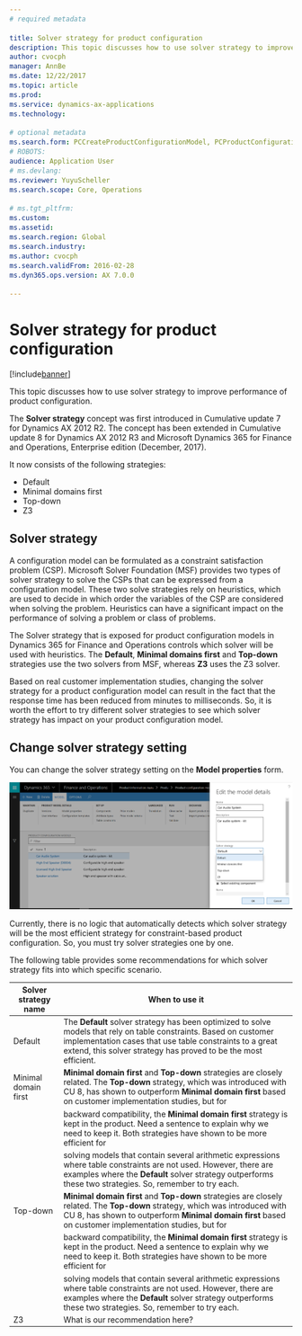 ```yaml
---
# required metadata

title: Solver strategy for product configuration
description: This topic discusses how to use solver strategy to improve performance of product configuration. 
author: cvocph 
manager: AnnBe
ms.date: 12/22/2017
ms.topic: article
ms.prod: 
ms.service: dynamics-ax-applications
ms.technology: 

# optional metadata
ms.search.form: PCCreateProductConfigurationModel, PCProductConfigurationModelListPage 
# ROBOTS: 
audience: Application User
# ms.devlang: 
ms.reviewer: YuyuScheller
ms.search.scope: Core, Operations

# ms.tgt_pltfrm: 
ms.custom: 
ms.assetid: 
ms.search.region: Global
ms.search.industry: 
ms.author: cvocph
ms.search.validFrom: 2016-02-28
ms.dyn365.ops.version: AX 7.0.0

---
```


# Solver strategy for product configuration

[!include[banner](../includes/banner.md)]

This topic discusses how to use solver strategy to improve performance of product configuration.

The **Solver strategy** concept was first introduced in Cumulative update 7 for Dynamics AX 2012 R2. The concept has been extended in Cumulative update 8 for Dynamics AX 2012 R3 and Microsoft Dynamics 365 for Finance and Operations, Enterprise edition (December, 2017).

It now consists of the following strategies:

-  Default
-  Minimal domains first
-  Top-down
-  Z3

## Solver strategy 

A configuration model can be formulated as a constraint satisfaction problem (CSP).
Microsoft Solver Foundation (MSF) provides two types of solver strategy to solve the CSPs that can be expressed from a configuration model. These two solve strategies rely on heuristics, which are used to decide in which order the variables of the CSP are considered when solving the problem. Heuristics can have a significant impact on the performance of solving a problem or class of problems.

The Solver strategy that is exposed for product configuration models in Dynamics 365 for Finance and Operations controls which solver will be used with heuristics. The **Default**, **Minimal domains first** and **Top-down** strategies use the two solvers from MSF, whereas **Z3** uses the Z3 solver. 

Based on real customer implementation studies, changing the solver strategy for a product configuration model can result in the fact that the response time has been reduced from minutes to milliseconds. So, it is worth the effort to try different solver strategies to see which solver strategy has impact on your product configuration model.

## Change solver strategy setting

You can change the solver strategy setting on the **Model properties** form.

[![Solver strategy](./media/solver-strategy.png)](./media/solver-strategy.png)

Currently, there is no logic that automatically detects which solver strategy will be the most efficient strategy for constraint-based product configuration. So, you must try solver strategies one by one.

The following table provides some recommendations for which solver strategy fits into which specific scenario.

| Solver strategy name | When to use it                                                                                                                                                                                                                                                                                                                                                                                                                                                                                                                                                                                                                                              |
|----------------------|-------------------------------------------------------------------------------------------------------------------------------------------------------------------------------------------------------------------------------------------------------------------------------------------------------------------------------------------------------------------------------------------------------------------------------------------------------------------------------------------------------------------------------------------------------------------------------------------------------------------------------------------------------------------|
| Default              | The **Default** solver strategy has been optimized to solve models that rely on table constraints. Based on customer implementation cases that use table constraints to a great extend, this solver strategy has proved to be the most efficient.                                                                                                                                                                                                                                                                                                                                                                                                                 |
| Minimal domain first | **Minimal domain first** and **Top-down** strategies are closely related. The **Top-down** strategy, which was introduced with CU 8, has shown to outperform **Minimal domain first** based on customer implementation studies, but for                                                                                                                                                                                                                                                                                                                                                                                                                           |
|                      | backward compatibility, the **Minimal domain first** strategy is kept in the product. Need a sentence to explain why we need to keep it. Both strategies have shown to be more efficient for                                                                                                                                                                                                                                                                                                                                                                                                                                                                      |
|                      | solving models that contain several arithmetic expressions where table constraints are not used. However, there are examples where the **Default** solver strategy outperforms these two strategies. So, remember to try each.                                                                                                                                                                                                                                                                                                                                                                                                                                    |
| Top-down             | **Minimal domain first** and **Top-down** strategies are closely related. The **Top-down** strategy, which was introduced with CU 8, has shown to outperform **Minimal domain first** based on customer implementation studies, but for                                                                                                                                                                                                                                                                                                                                                                                                                           |
|                      | backward compatibility, the **Minimal domain first** strategy is kept in the product. Need a sentence to explain why we need to keep it. Both strategies have shown to be more efficient for                                                                                                                                                                                                                                                                                                                                                                                                                                                                      |
|                      | solving models that contain several arithmetic expressions where table constraints are not used. However, there are examples where the **Default** solver strategy outperforms these two strategies. So, remember to try each.                                                                                                                                                                                                                                                                                                                                                                                                                                    |
| Z3                   | What is our recommendation here?                                                                                                                                                                                                                                                                                                                                                                                                                                                                                                                                                                                                                                  |


